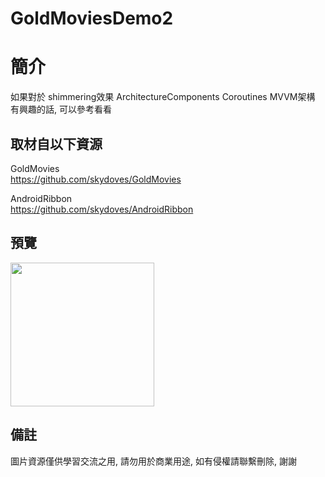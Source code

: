 # GoldMoviesDemo2

簡介
==================================
如果對於 shimmering效果 ArchitectureComponents Coroutines MVVM架構 有興趣的話, 可以參考看看                                   

取材自以下資源
--------
GoldMovies                                                                 
https://github.com/skydoves/GoldMovies       

AndroidRibbon                                                                 
https://github.com/skydoves/AndroidRibbon       
                  
預覽
--------
<p align="left">
  <img src="https://i.imgur.com/94uxkAt.jpg" width="230"/>
</p> 

備註
--------
圖片資源僅供學習交流之用, 請勿用於商業用途, 如有侵權請聯繫刪除, 謝謝
